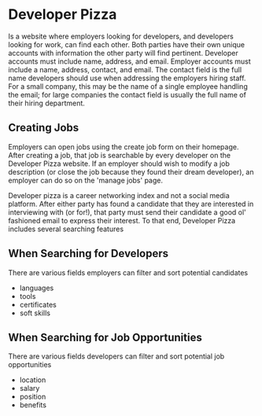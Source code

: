 # Developer Pizza

Is a website where employers looking for developers, and developers looking for work, 
can find each other. Both parties have their own unique accounts with information the other
party will find pertinent. Developer accounts must include name, address, and email.
Employer accounts must include a name, address, contact, and email. The contact field 
is the full name developers should use when addressing the employers hiring staff. For a
small company, this may be the name of a single employee handling the email; for large
companies the contact field is usually the full name of their hiring department.

## Creating Jobs

Employers can open jobs using the create job form on their homepage. After creating a job,
that job is searchable by every developer on the Developer Pizza website. If an employer should
wish to modify a job description (or close the job because they found their dream developer), an
employer can do so on the 'manage jobs' page.

Developer pizza is a career networking index and not a social media platform. After either
party has found a candidate that they are interested in interviewing with (or for!), that party
must send their candidate a good ol' fashioned email to express their interest.
To that end, Developer Pizza includes several searching features

## When Searching for Developers

There are various fields employers can filter and sort potential candidates

- languages
- tools
- certificates
- soft skills

## When Searching for Job Opportunities

There are various fields developers can filter and sort potential job opportunities

- location
- salary
- position
- benefits
